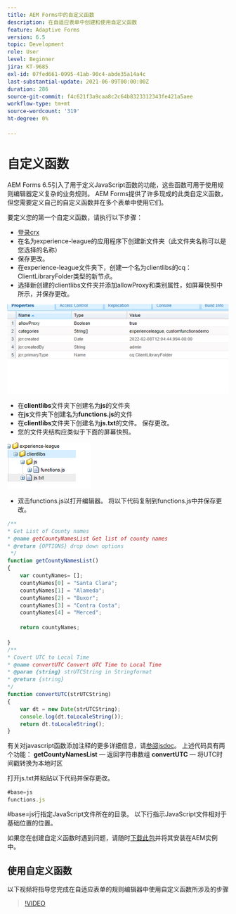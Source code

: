 ```yaml
---
title: AEM Forms中的自定义函数
description: 在自适应表单中创建和使用自定义函数
feature: Adaptive Forms
version: 6.5
topic: Development
role: User
level: Beginner
jira: KT-9685
exl-id: 07fed661-0995-41ab-90c4-abde35a14a4c
last-substantial-update: 2021-06-09T00:00:00Z
duration: 286
source-git-commit: f4c621f3a9caa8c2c64b8323312343fe421a5aee
workflow-type: tm+mt
source-wordcount: '319'
ht-degree: 0%

---
```


# 自定义函数

AEM Forms 6.5引入了用于定义JavaScript函数的功能，这些函数可用于使用规则编辑器定义复杂的业务规则。
AEM Forms提供了许多现成的此类自定义函数，但您需要定义自己的自定义函数并在多个表单中使用它们。

要定义您的第一个自定义函数，请执行以下步骤：
* [登录crx](http://localhost:4502/crx/de/index.jsp#/apps/experience-league/clientlibs)
* 在名为experience-league的应用程序下创建新文件夹（此文件夹名称可以是您选择的名称）
* 保存更改。
* 在experience-league文件夹下，创建一个名为clientlibs的cq：ClientLibraryFolder类型的新节点。
* 选择新创建的clientlibs文件夹并添加allowProxy和类别属性，如屏幕快照中所示，并保存更改。

![client-lib](assets/custom-functions.png)
* 在&#x200B;**clientlibs**&#x200B;文件夹下创建名为&#x200B;**js**&#x200B;的文件夹
* 在&#x200B;**js**&#x200B;文件夹下创建名为&#x200B;**functions.js**&#x200B;的文件
* 在&#x200B;**clientlibs**&#x200B;文件夹下创建名为&#x200B;**js.txt**&#x200B;的文件。 保存更改。
* 您的文件夹结构应类似于下面的屏幕快照。

![规则编辑器](assets/folder-structure.png)

* 双击functions.js以打开编辑器。
将以下代码复制到functions.js中并保存更改。

```javascript
/**
* Get List of County names
* @name getCountyNamesList Get list of county names
* @return {OPTIONS} drop down options 
 */
function getCountyNamesList()
{
    var countyNames= [];
    countyNames[0] = "Santa Clara";
    countyNames[1] = "Alameda";
    countyNames[2] = "Buxor";
    countyNames[3] = "Contra Costa";
    countyNames[4] = "Merced";

    return countyNames;

}
/**
* Covert UTC to Local Time
* @name convertUTC Convert UTC Time to Local Time
* @param {string} strUTCString in Stringformat
* @return {string}
*/
function convertUTC(strUTCString)
{
    var dt = new Date(strUTCString);
    console.log(dt.toLocaleString());
    return dt.toLocaleString();
}
```

有关对javascript函数添加注释的更多详细信息，请[参阅jsdoc](https://jsdoc.app/index.html)。
上述代码具有两个功能：
**getCountyNamesList** — 返回字符串数组
**convertUTC** — 将UTC时间戳转换为本地时区

打开js.txt并粘贴以下代码并保存更改。

```javascript
#base=js
functions.js
```

#base=js行指定JavaScript文件所在的目录。
以下行指示JavaScript文件相对于基础位置的位置。

如果您在创建自定义函数时遇到问题，请随时[下载此包](assets/custom-functions.zip)并将其安装在AEM实例中。

## 使用自定义函数

以下视频将指导您完成在自适应表单的规则编辑器中使用自定义函数所涉及的步骤
>[!VIDEO](https://video.tv.adobe.com/v/340305?quality=12&learn=on)
